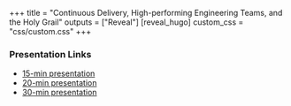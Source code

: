 +++
title = "Continuous Delivery, High-performing Engineering Teams, and the Holy Grail"
outputs = ["Reveal"]
[reveal_hugo]
custom_css = "css/custom.css"
+++

### Presentation Links

* [15-min presentation](./15-min/)
* [20-min presentation](./20-min/)
* [30-min presentation](./30-min/)